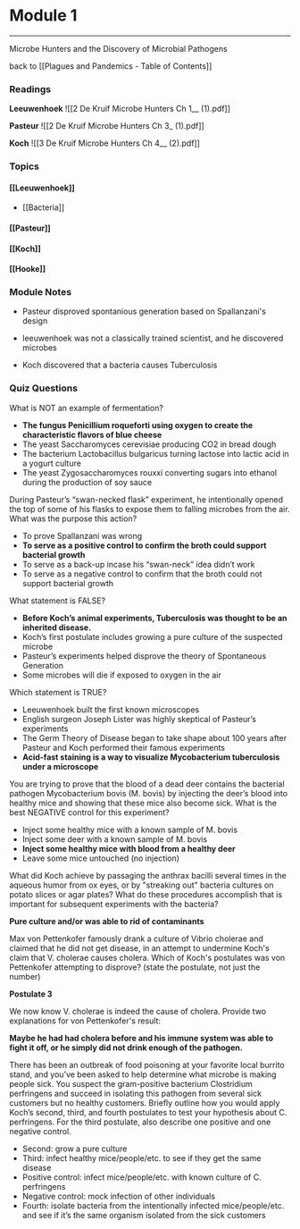 # Module 1
---
Microbe Hunters and the Discovery of Microbial Pathogens

back to [[Plagues and Pandemics - Table of Contents]]
### Readings

**Leeuwenhoek**
![[2 De Kruif Microbe Hunters Ch 1__ (1).pdf]]

**Pasteur**
![[2 De Kruif Microbe Hunters Ch 3_ (1).pdf]]

**Koch**
![[3 De Kruif Microbe Hunters Ch 4__ (2).pdf]]

### Topics

#### [[Leeuwenhoek]]
- [[Bacteria]]

#### [[Pasteur]]

#### [[Koch]]

#### [[Hooke]]

### Module Notes

- Pasteur disproved spontanious generation based on Spallanzani's design

- leeuwenhoek was not a classically trained scientist, and he discovered microbes

- Koch discovered that a bacteria causes Tuberculosis



### Quiz Questions

What is NOT an example of fermentation?
- **The fungus Penicillium roqueforti using oxygen to create the characteristic flavors of blue cheese**
- The yeast Saccharomyces cerevisiae producing CO2 in bread dough
- The bacterium Lactobacillus bulgaricus turning lactose into lactic acid in a yogurt culture
- The yeast Zygosaccharomyces rouxxi converting sugars into ethanol during the production of soy sauce

During Pasteur’s “swan-necked flask” experiment, he intentionally opened the top of some of his flasks to expose them to falling microbes from the air. What was the purpose this action?

- To prove Spallanzani was wrong
- **To serve as a positive control to confirm the broth could support bacterial growth**
- To serve as a back-up incase his “swan-neck” idea didn’t work
- To serve as a negative control to confirm that the broth could not support bacterial growth


What statement is FALSE?

- **Before Koch’s animal experiments, Tuberculosis was thought to be an inherited disease.**
- Koch’s first postulate includes growing a pure culture of the suspected microbe
- Pasteur’s experiments helped disprove the theory of Spontaneous Generation
- Some microbes will die if exposed to oxygen in the air

Which statement is TRUE?

- Leeuwenhoek built the first known microscopes
- English surgeon Joseph Lister was highly skeptical of Pasteur’s experiments
- The Germ Theory of Disease began to take shape about 100 years after Pasteur and Koch performed their famous experiments
- **Acid-fast staining is a way to visualize Mycobacterium tuberculosis under a microscope**

You are trying to prove that the blood of a dead deer contains the bacterial pathogen Mycobacterium bovis (M. bovis) by injecting the deer’s blood into healthy mice and showing that these mice also become sick. What is the best NEGATIVE control for this experiment?

- Inject some healthy mice with a known sample of M. bovis
- Inject some deer with a known sample of M. bovis
- **Inject some healthy mice with blood from a healthy deer**
- Leave some mice untouched (no injection)

What did Koch achieve by passaging the anthrax bacilli several times in the aqueous humor from ox eyes, or by "streaking out" bacteria cultures on potato slices or agar plates? What do these procedures accomplish that is important for subsequent experiments with the bacteria?

**Pure culture and/or was able to rid of contaminants**

Max von Pettenkofer famously drank a culture of Vibrio cholerae and claimed that he did not get disease, in an attempt to undermine Koch's claim that V. cholerae causes cholera. Which of Koch's postulates was von Pettenkofer attempting to disprove? (state the postulate, not just the number)

**Postulate 3**

We now know V. cholerae is indeed the cause of cholera. Provide two explanations for von Pettenkofer's result:

**Maybe he had had cholera before and his immune system was able to fight it off, or he simply did not drink enough of the pathogen.**

There has been an outbreak of food poisoning at your favorite local burrito stand, and you’ve been asked to help determine what microbe is making people sick. You suspect the gram-positive bacterium Clostridium perfringens and succeed in isolating this pathogen from several sick customers but no healthy customers. Briefly outline how you would apply Koch’s second, third, and fourth postulates to test your hypothesis about C. perfringens. For the third postulate, also describe one positive and one negative control.

- Second: grow a pure culture
- Third: infect healthy mice/people/etc. to see if they get the same disease
- Positive control: infect mice/people/etc. with known culture of C. perfringens
- Negative control: mock infection of other individuals
- Fourth: isolate bacteria from the intentionally infected mice/people/etc. and see if it’s the same organism isolated from the sick customers